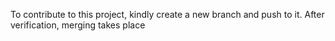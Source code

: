 To contribute to this project, kindly create a new branch and push to it. After verification, merging takes place
